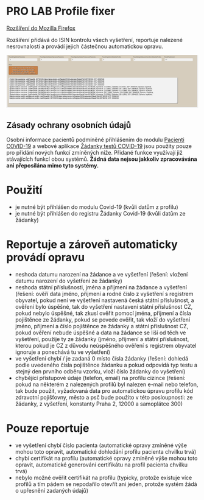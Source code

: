 # PRO LAB Profile fixer

[Rozšíření do Mozilla Firefox](https://addons.mozilla.org/addon/pro-lab-profile-fixer)

Rozšíření přidává do ISIN kontrolu všech vyšetření, reportuje nalezené nesrovnalosti a provádí jejich částečnou automatickou opravu.

![Preview](preview/nahled.png)

## Zásady ochrany osobních údajů

Osobní informace pacientů podmíněné přihlášením do modulu [Pacienti COVID-19](https://ereg.ksrzis.cz/Registr/CUDZadanky/VyhledaniPacienta) a webové aplikace [Žádanky testů COVID-19](https://eregpublicsecure.ksrzis.cz/Registr/CUD/Overeni) jsou použity pouze pro přidání nových funkcí zmíněných níže. Přidané funkce využívají již stávajících funkcí obou systémů. **Žádná data nejsou jakkoliv zpracovávána ani přeposílána mimo tyto systémy.**

# Použití

- je nutné být přihlášen do modulu Covid-19 (kvůli datům z profilu)
- je nutné být přihlášen do registru Žádanky Covid-19 (kvůli datům ze žádanky)

# Reportuje a zároveň automaticky provádí opravu

- neshoda datumu narození na žádance a ve vyšetření (řešení: vložení datumu narození do vyšetření ze žádanky)
- neshoda státní příslušnosti, jména a přijmení na žádance a vyšetření (řešení: ověří data jméno, přijmení a rodné číslo z vyšetření s registrem obyvatel, pokud není ve vyšetření nastavená česká státní příslušnost, a ověření bylo úspěšné, tak do vyšetření nastavení státní příslušnost CZ, pokud nebylo úspěšné, tak zkusí ověřit pomocí jména, přijmení a čísla pojištěnce ze žádanky, pokud se povede ověřit, tak vloží do vyšetření jméno, přijmení a číslo pojištěnce ze žádanky a státní příslušnost CZ, pokud ověření nebude úspěšné a data na žádance se liší od těch ve vyšetření, použije ty ze žádanky (jméno, přijmení a státní příslušnost, kterou pokud je CZ z důvodu neúspěšného ověření s registrem obyvatel ignoruje a ponechává tu ve vyšetření)
- ve vyšetření chybí / je zadaná 0 místo čísla žádanky (řešení: dohledá podle uvedeného čísla pojištěnce žádanku a pokud odpovídá typ testu a stejný den prvního odběru vzorku, vloží číslo žádanky do vyšetření)
- chybějící přístupové údaje (telefon, email) na profilu cizince (řešení: pokud na některém z nalezených profilů byl nalezen e-mail nebo telefon, tak bude použit, vyžadovaná data pro automatickou úpravu profilu kód zdravotní pojišťovny, město a psč bude použito v této posloupnosti: ze žádanky, z vyšetření, konstanty Praha 2, 12000 a samoplátce 300)

# Pouze reportuje

- ve vyšetření chybí číslo pacienta (automatické opravy zmíněné výše mohou toto opravit, automatické dohledání profilu pacienta chvilku trvá)
- chybí certifikát na profilu (automatické opravy zmíněné výše mohou toto opravit, automatické generování certifikátu na profil pacienta chvilku trvá)
- nebylo možné ověřit certifikát na profilu (typicky, protože existuje více profilů a tím pádem se nepodařilo otevřít ani jeden, protože systém žádá o upřesnění zadaných údajů)
